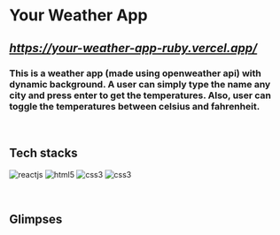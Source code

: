 # **Your Weather App**

## _**https://your-weather-app-ruby.vercel.app/**_

### This is a weather app (made using openweather api) with dynamic background. A user can simply type the name any city and press enter to get the temperatures. Also, user can toggle the temperatures between celsius and fahrenheit.

<br/>

## **Tech stacks**

<p>
    <img src="https://img.shields.io/badge/REACTJS-5ed4f8?style=for-the-badge&logo=bootstrap&logoColor=white" alt="reactjs" />
    <img src="https://img.shields.io/badge/HTML-E34F26?style=for-the-badge&logo=html5&logoColor=white" alt="html5" />
    <img src="https://img.shields.io/badge/CSS-1572B6?style=for-the-badge&logo=css3&logoColor=white" alt="css3" />
    <img src="https://img.shields.io/badge/JAVASCRIPT-f7df1e?style=for-the-badge&logo=javascript&logoColor=white" alt="css3" />
</p>

<br/>

## **Glimpses**
